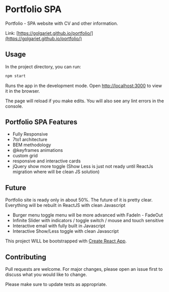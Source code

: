 # Portfolio SPA

Portfolio - SPA website with CV and other information.

Link: [https://golgariet.github.io/portfolio/](https://golgariet.github.io/portfolio/)

## Usage

In the project directory, you can run:

```bash
npm start
```

Runs the app in the development mode.
Open [http://localhost:3000](http://localhost:3000) to view it in the browser.

The page will reload if you make edits.
You will also see any lint errors in the console.

## Portfolio SPA Features

- Fully Responsive
- 7to1 architecture
- BEM methodology
- @keyframes animations
- custom grid
- responsive and interactive cards
- jQuery show more toggle (Show Less is just not ready until ReactJs migration where will be clean JS solution)

## Future

Portfolio site is ready only in about 50%. The future of it is pretty clear. Everything will be rebuilt in ReactJS with clean Javascript

- Burger menu toggle menu will be more advanced with FadeIn - FadeOut
- Infinite Slider with indicators / toggle switch / mouse and touch sensitive
- Interactive email with fully built in Javascript
- Interactive Show/Less toggle with clean Javascript

This project WILL be bootstrapped with [Create React App](https://github.com/facebook/create-react-app).

## Contributing

Pull requests are welcome. For major changes, please open an issue first to discuss what you would like to change.

Please make sure to update tests as appropriate.
